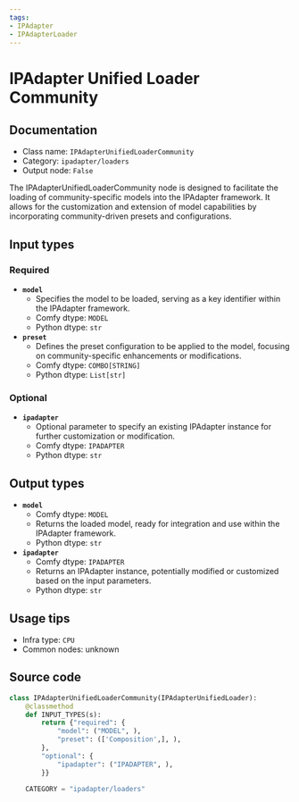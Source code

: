 ```yaml
---
tags:
- IPAdapter
- IPAdapterLoader
---
```


# IPAdapter Unified Loader Community
## Documentation
- Class name: `IPAdapterUnifiedLoaderCommunity`
- Category: `ipadapter/loaders`
- Output node: `False`

The IPAdapterUnifiedLoaderCommunity node is designed to facilitate the loading of community-specific models into the IPAdapter framework. It allows for the customization and extension of model capabilities by incorporating community-driven presets and configurations.
## Input types
### Required
- **`model`**
    - Specifies the model to be loaded, serving as a key identifier within the IPAdapter framework.
    - Comfy dtype: `MODEL`
    - Python dtype: `str`
- **`preset`**
    - Defines the preset configuration to be applied to the model, focusing on community-specific enhancements or modifications.
    - Comfy dtype: `COMBO[STRING]`
    - Python dtype: `List[str]`
### Optional
- **`ipadapter`**
    - Optional parameter to specify an existing IPAdapter instance for further customization or modification.
    - Comfy dtype: `IPADAPTER`
    - Python dtype: `str`
## Output types
- **`model`**
    - Comfy dtype: `MODEL`
    - Returns the loaded model, ready for integration and use within the IPAdapter framework.
    - Python dtype: `str`
- **`ipadapter`**
    - Comfy dtype: `IPADAPTER`
    - Returns an IPAdapter instance, potentially modified or customized based on the input parameters.
    - Python dtype: `str`
## Usage tips
- Infra type: `CPU`
- Common nodes: unknown


## Source code
```python
class IPAdapterUnifiedLoaderCommunity(IPAdapterUnifiedLoader):
    @classmethod
    def INPUT_TYPES(s):
        return {"required": {
            "model": ("MODEL", ),
            "preset": (['Composition',], ),
        },
        "optional": {
            "ipadapter": ("IPADAPTER", ),
        }}

    CATEGORY = "ipadapter/loaders"

```
